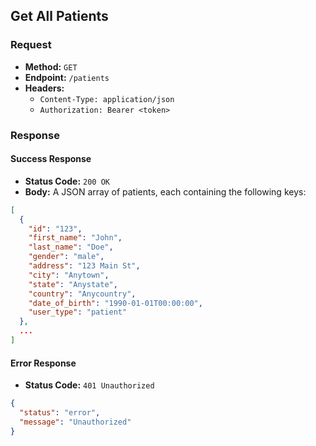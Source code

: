 ## Get All Patients

### Request

- **Method:** `GET`
- **Endpoint:** `/patients`
- **Headers:**
  - `Content-Type: application/json`
  - `Authorization: Bearer <token>`

### Response

#### Success Response
- **Status Code:** `200 OK`
- **Body:** A JSON array of patients, each containing the following keys:

```json
[
  {
    "id": "123",
    "first_name": "John",
    "last_name": "Doe",
    "gender": "male",
    "address": "123 Main St",
    "city": "Anytown",
    "state": "Anystate",
    "country": "Anycountry",
    "date_of_birth": "1990-01-01T00:00:00",
    "user_type": "patient"
  },
  ...
]

```


#### Error Response
- **Status Code:** `401 Unauthorized`

```json
{
  "status": "error",
  "message": "Unauthorized"
}

```